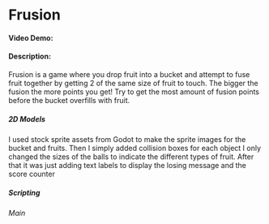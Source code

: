 # Frusion
#### Video Demo:
#### Description:
Frusion is a game where you drop fruit into a bucket and attempt to fuse fruit together by getting 2 of the same size of fruit to touch. The bigger the fusion 
the more points you get! Try to get the most amount of fusion points before the bucket overfills with fruit.
##### 2D Models
I used stock sprite assets from Godot to make the sprite images for the bucket and fruits. Then I simply added collision boxes for each object
I only changed the sizes of the balls to indicate the different types of fruit. After that it was just adding text labels to display the losing message
and the score counter

##### Scripting
###### Main
